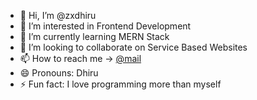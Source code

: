 - 👋 Hi, I’m @zxdhiru
- 👀 I’m interested in Frontend Development
- 🌱 I’m currently learning MERN Stack
- 💞️ I’m looking to collaborate on Service Based Websites
- 📫 How to reach me -> [@mail](dhiru@alljobguider.in)
- 😄 Pronouns: Dhiru
- ⚡ Fun fact: I love programming more than myself

<!---
zxdhiru/zxdhiru is a ✨ special ✨ repository because its `README.md` (this file) appears on your GitHub profile.
You can click the Preview link to take a look at your changes.
--->
